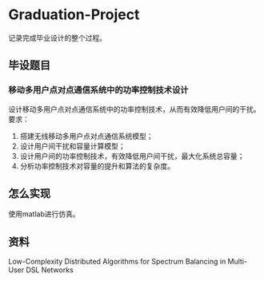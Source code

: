 # Graduation-Project
记录完成毕业设计的整个过程。

## 毕设题目

### 移动多用户点对点通信系统中的功率控制技术设计

设计移动多用户点对点通信系统中的功率控制技术，从而有效降低用户间的干扰。要求：

1. 搭建无线移动多用户点对点通信系统模型；
2. 设计用户间干扰和容量计算模型；
3. 设计用户间的功率控制技术，有效降低用户间干扰，最大化系统总容量；
4. 分析功率控制技术对容量的提升和算法的复杂度。

## 怎么实现

使用matlab进行仿真。

## 资料

Low-Complexity Distributed Algorithms for Spectrum Balancing in Multi-User DSL Networks


